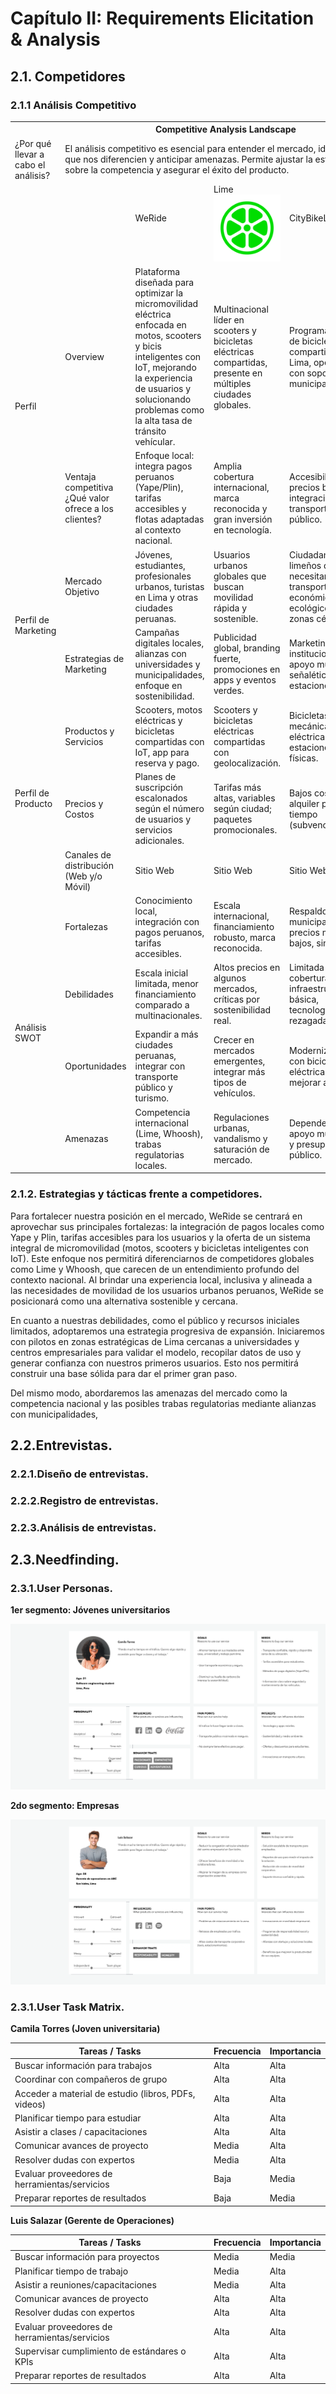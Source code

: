  # Capítulo II: Requirements Elicitation & Analysis
## 2.1. Competidores

### 2.1.1 Análisis Competitivo

<table>
  <tr>
    <th colspan="22">Competitive Analysis Landscape</th>
  </tr>
  <tr>
    <td colspan="1">¿Por qué llevar a cabo el análisis?</td>
    <td colspan="17">El análisis competitivo es esencial para entender el mercado, identificar oportunidades que nos diferencien y anticipar amenazas. Permite ajustar la estrategia para ganar ventaja sobre la competencia y asegurar el éxito del producto.</td>
  </tr>
  <tr>
    <td colspan="2"></td>
    <td>WeRide<br><img src=""></td>
    <td>Lime<br><img src="/assets/chapter02/lime.png" alt="Lime"></td>
    <td>CityBikeLima<br><img src="" alt=""></td>
    <td>Woosh<br><img src="" alt=""></td>
</tr>
  <tr>
    <td rowspan="2">Perfil</td>
    <td>Overview</td>
    <td>Plataforma diseñada para optimizar la  micromovilidad eléctrica enfocada en motos, scooters y bicis inteligentes con IoT, mejorando la experiencia de usuarios y solucionando problemas como la alta tasa de tránsito vehícular.</td>
    <td>Multinacional líder en scooters y bicicletas eléctricas compartidas, presente en múltiples ciudades globales.</td>
    <td>Programa público de bicicletas compartidas en Lima, operado con soporte municipa</td>
    <td>Plataforma internacional de scooters eléctricos compartidos con foco en Europa y Latinoamérica</td>
</tr>
  <tr>
  <td>Ventaja competitiva ¿Qué valor ofrece a los clientes?</td>
    <td>Enfoque local: integra pagos peruanos (Yape/Plin), tarifas accesibles y flotas adaptadas al contexto nacional.</td>
    <td>Amplia cobertura internacional, marca reconocida y gran inversión en tecnología.</td>
    <td>Accesibilidad y precios bajos, integración con transporte público.</td>
    <td>Experiencia de usuario optimizada, flota moderna y rápida expansión.</td>
    </tr>
<tr>
    <td rowspan="2">Perfil de Marketing</td>
    <td>Mercado Objetivo</td>
    <td>Jóvenes, estudiantes, profesionales urbanos, turistas en Lima y otras ciudades peruanas.</td>
    <td>Usuarios urbanos globales que buscan movilidad rápida y sostenible.</td>
    <td>Ciudadanos limeños que necesitan transporte económico y ecológico en zonas céntricas.</td>
    <td>Usuarios de centros urbanos en expansión que buscan transporte práctico.</td>
  </tr>
  <tr>
  <td>Estrategias de Marketing</td>
    <td>Campañas digitales locales, alianzas con universidades y municipalidades, enfoque en sostenibilidad.</td>
    <td>Publicidad global, branding fuerte, promociones en apps y eventos verdes.</td>
    <td>Marketing institucional con apoyo municipal, señalética en estaciones.</td>
    <td>Marketing digital, descuentos por uso recurrente, gamificación en la app.</td>
    </tr>
<tr>
    <td rowspan="3">Perfil de Producto</td>
    <td>Productos y Servicios</td>
    <td>Scooters, motos eléctricas y bicicletas compartidas con IoT, app para reserva y pago.</td>
    <td>Scooters y bicicletas eléctricas compartidas con geolocalización.</td>
    <td>Bicicletas mecánicas y eléctricas en estaciones físicas.</td>
    <td>Scooters eléctricos con desbloqueo vía app.</td>
  </tr>
  <tr>
  <td>Precios y Costos</td>
    <td>Planes de suscripción escalonados según el número de usuarios y servicios adicionales.</td>
    <td>Tarifas más altas, variables según ciudad; paquetes promocionales.</td>
    <td>Bajos costos de alquiler por tiempo (subvencionados)</td>
    <td>Planes semanales con opciones de servicios premium.</td>
    </tr>
<td>Canales de distribución (Web y/o Móvil)</td>
    <td>Sitio Web</td>
    <td>Sitio Web</td>
    <td>Sitio Web</td>
    <td>Sitio Web y móvil.</td>
<tr>
    <td rowspan="4">Análisis SWOT</td>
    <td>Fortalezas</td>
    <td>Conocimiento local, integración con pagos peruanos, tarifas accesibles.</td>
    <td>Escala internacional, financiamiento robusto, marca reconocida.</td>
    <td>Respaldo municipal, precios muy bajos, simpleza.</td>
    <td>Flota moderna, app fácil de usar, expansión ágil.</td>
  </tr>
  <tr>
  <td>Debilidades</td>
    <td>Escala inicial limitada, menor financiamiento comparado a multinacionales.</td>
    <td>Altos precios en algunos mercados, críticas por sostenibilidad real.</td>
    <td>Limitada cobertura, infraestructura básica, tecnología rezagada.</td>
    <td>Menor reconocimiento global que Lime, cobertura desigual.</td>
    </tr>
  <tr>
<td>Oportunidades</td>
    <td>Expandir a más ciudades peruanas, integrar con transporte público y turismo.</td>
    <td>Crecer en mercados emergentes, integrar más tipos de vehículos.</td>
    <td>Modernizar flota con bicicletas eléctricas, mejorar app.</td>
    <td>Expandirse en LATAM con asociaciones estratégicas.</td>
</tr>
  <tr>
<td>Amenazas</td>
    <td>Competencia internacional (Lime, Whoosh), trabas regulatorias locales.</td>
    <td>Regulaciones urbanas, vandalismo y saturación de mercado.
</td>
    <td>Dependencia de apoyo municipal y presupuesto público.</td>
    <td>Competencia fuerte (Lime, WeRide), regulaciones urbanas.</td>
</tr>
</table>

### 2.1.2. Estrategias y tácticas frente a competidores.

Para fortalecer nuestra posición en el mercado, WeRide se centrará en aprovechar sus principales fortalezas: la integración de pagos locales como Yape y Plin, tarifas accesibles para los usuarios y la oferta de un sistema integral de micromovilidad (motos, scooters y bicicletas inteligentes con IoT). Este enfoque nos permitirá diferenciarnos de competidores globales como Lime y Whoosh, que carecen de un entendimiento profundo del contexto nacional. Al brindar una experiencia local, inclusiva y alineada a las necesidades de movilidad de los usuarios urbanos peruanos, WeRide se posicionará como una alternativa sostenible y cercana.

En cuanto a nuestras debilidades, como el público y recursos iniciales limitados, adoptaremos una estrategia progresiva de expansión. Iniciaremos con pilotos en zonas estratégicas de Lima cercanas a universidades y  centros empresariales para validar el modelo, recopilar datos de uso y generar confianza con nuestros primeros usuarios. Esto nos permitirá construir una base sólida para dar el primer gran paso.

Del mismo modo, abordaremos las amenazas del mercado como la competencia nacional y las posibles trabas regulatorias mediante alianzas con municipalidades, 

## 2.2.Entrevistas.

### 2.2.1.Diseño de entrevistas.

### 2.2.2.Registro de entrevistas.

### 2.2.3.Análisis de entrevistas.

## 2.3.Needfinding.

### 2.3.1.User Personas.

**1er segmento: Jóvenes universitarios**

![User Persona](assets/chapter02/PERSONA%20-%20Light1.png)


**2do segmento:  Empresas**

![User Persona](assets/chapter02/PERSONA%20-%20Light3.png)


### 2.3.1.User Task Matrix.

**Camila Torres (Joven universitaria)**

| **Tareas / Tasks**                             | **Frecuencia** | **Importancia** |
|-------------------------------------------------|---------------|----------------|
| Buscar información para trabajos                | Alta          | Alta           |
| Coordinar con compañeros de grupo               | Alta          | Alta           |
| Acceder a material de estudio (libros, PDFs, videos) | Alta      | Alta           |
| Planificar tiempo para estudiar                 | Alta          | Alta           |
| Asistir a clases / capacitaciones               | Alta          | Alta           |
| Comunicar avances de proyecto                   | Media         | Alta           |
| Resolver dudas con expertos                     | Media         | Alta           |
| Evaluar proveedores de herramientas/servicios   | Baja          | Media          |
| Preparar reportes de resultados                 | Baja          | Media          |

**Luis Salazar (Gerente de Operaciones)**

| **Tareas / Tasks**                              | **Frecuencia** | **Importancia** |
|-------------------------------------------------|---------------|----------------|
| Buscar información para proyectos               | Media         | Media          |
| Planificar tiempo de trabajo                    | Media         | Alta           |
| Asistir a reuniones/capacitaciones              | Media         | Alta           |
| Comunicar avances de proyecto                   | Alta          | Alta           |
| Resolver dudas con expertos                     | Alta          | Alta           |
| Evaluar proveedores de herramientas/servicios   | Alta          | Alta           |
| Supervisar cumplimiento de estándares o KPIs    | Alta          | Alta           |
| Preparar reportes de resultados                 | Alta          | Alta           |






